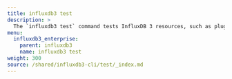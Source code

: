 ```yaml
---
title: influxdb3 test
description: >
  The `influxdb3 test` command tests InfluxDB 3 resources, such as plugins.
menu:
  influxdb3_enterprise:
    parent: influxdb3
    name: influxdb3 test
weight: 300
source: /shared/influxdb3-cli/test/_index.md
---
```


<!--
The content of this file is at content/shared/influxdb3-cli/test/_index.md
-->
